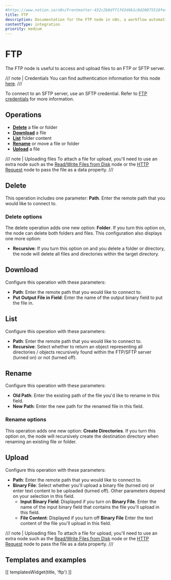 ```yaml
---
#https://www.notion.so/n8n/Frontmatter-432c2b8dff1f43d4b1c8d20075510fe4
title: FTP
description: Documentation for the FTP node in n8n, a workflow automation platform. Includes guidance on usage, and links to examples.
contentType: integration
priority: medium
---
```


# FTP

The FTP node is useful to access and upload files to an FTP or SFTP server.

/// note | Credentials
You can find authentication information for this node [here](/integrations/builtin/credentials/ftp/).
///

To connect to an SFTP server, use an SFTP credential. Refer to [FTP credentials](/integrations/builtin/credentials/ftp/) for more information.

## Operations

- [**Delete**](#delete) a file or folder
- [**Download**](#download) a file
- [**List**](#list) folder content
- [**Rename**](#rename) or move a file or folder
- [**Upload**](#upload) a file

/// note | Uploading files
To attach a file for upload, you'll need to use an extra node such as the [Read/Write Files from Disk](/integrations/builtin/core-nodes/n8n-nodes-base.filesreadwrite/) node or the [HTTP Request](/integrations/builtin/core-nodes/n8n-nodes-base.httprequest/) node to pass the file as a data property.
///

## Delete

This operation includes one parameter: **Path**. Enter the remote path that you would like to connect to.

### Delete options

The delete operation adds one new option: **Folder**. If you turn this option on, the node can delete both folders and files. This configuration also displays one more option:

- **Recursive**: If you turn this option on and you delete a folder or directory, the node will delete all files and directories within the target directory.

## Download

Configure this operation with these parameters:

* **Path**: Enter the remote path that you would like to connect to.
* **Put Output File in Field**: Enter the name of the output binary field to put the file in.

## List

Configure this operation with these parameters:

* **Path**: Enter the remote path that you would like to connect to.
* **Recursive**: Select whether to return an object representing all directories / objects recursively found within the FTP/SFTP server (turned on) or not (turned off).

## Rename

Configure this operation with these parameters:

- **Old Path**: Enter the existing path of the file you'd like to rename in this field.
- **New Path**: Enter the new path for the renamed file in this field.

### Rename options

This operation adds one new option: **Create Directories**. If you turn this option on, the node will recursively create the destination directory when renaming an existing file or folder.

## Upload

Configure this operation with these parameters:

* **Path**: Enter the remote path that you would like to connect to.
* **Binary File**: Select whether you'll upload a binary file (turned on) or enter text content to be uploaded (turned off). Other parameters depend on your selection in this field.
    * **Input Binary Field**: Displayed if you turn on **Binary File**. Enter the name of the input binary field that contains the file you'll upload in this field.
    * **File Content**: Displayed if you turn off **Binary File** Enter the text content of the file you'll upload in this field.

/// note | Uploading files
To attach a file for upload, you'll need to use an extra node such as the [Read/Write Files from Disk](/integrations/builtin/core-nodes/n8n-nodes-base.filesreadwrite/) node or the [HTTP Request](/integrations/builtin/core-nodes/n8n-nodes-base.httprequest/) node to pass the file as a data property.
///

## Templates and examples

<!-- see https://www.notion.so/n8n/Pull-in-templates-for-the-integrations-pages-37c716837b804d30a33b47475f6e3780 -->
[[ templatesWidget(title, 'ftp') ]]
